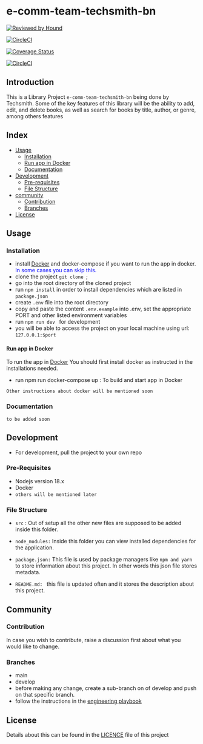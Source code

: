 # e-comm-team-techsmith-bn

[![Reviewed by Hound](https://img.shields.io/badge/Reviewed_by-Hound-8E64B0.svg)](https://houndci.com)

[![CircleCI](https://dl.circleci.com/status-badge/img/gh/atlp-rwanda/e-comm-team-techsmith-bn/tree/ch-integrate_Circleci-184752080.svg?style=svg)](https://dl.circleci.com/status-badge/redirect/gh/atlp-rwanda/e-comm-team-techsmith-bn/tree/ch-integrate_Circleci-184752080`:)
 
[![Coverage Status](https://coveralls.io/repos/github/atlp-rwanda/e-comm-team-techsmith-bn/badge.svg?branch=develop)](https://coveralls.io/github/atlp-rwanda/e-comm-team-techsmith-bn?branch=develop)

[![CircleCI](https://dl.circleci.com/status-badge/img/gh/atlp-rwanda/e-comm-team-techsmith-bn/tree/ch-integrate_Circleci-184752080.svg?style=svg)](https://dl.circleci.com/status-badge/redirect/gh/atlp-rwanda/e-comm-team-techsmith-bn/tree/ch-integrate_Circleci-184752080`:)



## Introduction

This is a Library Project ```e-comm-team-techsmith-bn``` being done by Techsmith. Some of the key features of this library will be the ability to add, edit, and delete books, as well as search for books by title, author, or genre, among others features

## Index

* [Usage](#usage)
    - [Installation](#installation)
    - [Run app in Docker](#docker)
    - [Documentation](#documentation)
* [Development](#development)
    - [Pre-requisites](#pre-requisites)
    - [File Structure](#structure)
* [community](#community)
    - [Contribution](#contribution)
    - [Branches](#branches)
* [License](#license)



## Usage  <a name="usage"></a>

### Installation <a name="installation"></a>

* install [Docker](https://www.docker.com) and docker-compose if you want to run the app in docker. <span style="color: blue">In some cases you can skip this.</span>
* clone the project ```git clone ```;
* go into the root directory of the cloned project
* run ```npm install``` in order to install dependencies which are listed in ```package.json```
* create ```.env``` file into the root directory 
* copy and paste the content ```.env.example``` into .env, set the appropriate PORT and other listed environment variables
* run ```npm run dev ``` for development
* you will be able to access the project on your local machine using url: ```127.0.0.1:$port```


#### Run app in Docker <a name="docker"></a>
To run the app in [Docker](https://www.docker.com) You should first install docker as instructed in the installations needed.

* run npm run docker-compose up : To build and start app in Docker

``` Other instructions about docker will be mentioned soon ```

### Documentation <a name="documentation"></a>

``` to be added soon ```

## Development <a name="development"></a>

* For development, pull the project to your own repo

### Pre-Requisites <a name="pre-requisites"></a>

* Nodejs version 18.x
* Docker
* ``` others will be mentioned later ```

### File Structure <a name="structure"> </a>

* ```src``` : Out of setup all the other new files are supposed to be added inside this folder. 


* ```node_modules:``` Inside this folder you can view installed dependencies for the application.
* ```package.json:``` This file is used by package managers like ```npm and yarn``` to store information about this project. In other words this json file stores metadata.
* ```README.md: ``` this file is updated often and it stores the description about this project.

## Community <a name="community"></a>

### Contribution <a name="contribution"> </a>

In case you wish to contribute, raise a discussion first about what you would like to change.
### Branches  <a name="branches"> </a>

* main
* develop
* before making any change, create a sub-branch on of develop and push on that specific branch.
* follow the instructions in the [engineering playbook](https://github.com/atlp-rwanda/engineering-playbook/wiki/)

## License

Details about this can be found in the [LICENCE](https://github.com/atlp-rwanda/e-comm-team-techsmith-bn/blob/develop/LICENSE) file of this project







